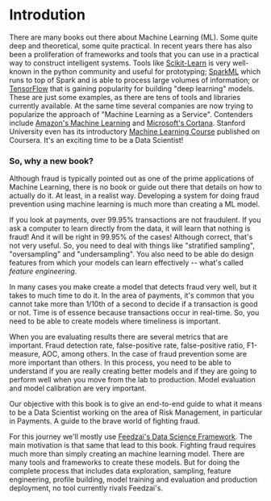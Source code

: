 # Introdution

There are many books out there about Machine Learning (ML). Some quite deep and theoretical, some quite practical. In recent years there has also been a proliferation of frameworks and tools that you can use in a practical way to construct intelligent systems. Tools like [Scikit-Learn](http://scikit-learn.org/) is very well-known in the python community and useful for prototyping; [SparkML](http://spark.apache.org/docs/latest/mllib-guide.html) which runs to top of Spark and is able to process large volumes of information; or [TensorFlow](https://www.tensorflow.org/) that is gaining popularity for building "deep learning" models. These are just some examples, as there are tens of tools and libraries currently available. At the same time several companies are now trying to popularize the approach of "Machine Learning as a Service". Contenders include [Amazon's Machine Learning](https://aws.amazon.com/machine-learning/) and [Microsoft's Cortana](https://www.microsoft.com/en-us/cloud-platform/cortana-intelligence-suite). Stanford University even has its introductory [Machine Learning Course](https://www.coursera.org/learn/machine-learning) published on Coursera. It's an exciting time to be a Data Scientist!

### So, why a new book?

Although fraud is typically pointed out as one of the prime applications of Machine Learning, there is no book or guide out there that details on how to actually do it. At least, in a realist way. Developing a system for doing fraud prevention using machine learning is much more than creating a ML model. 

If you look at payments, over 99.95% transactions are not fraudulent. If you ask a computer to learn directly from the data, it will learn that nothing is fraud! And it will be right in 99.95% of the cases! Although correct, that's not very useful. So, you need to deal with things like "stratified sampling", "oversampling" and "undersampling". You also need to be able do design features from which your models can learn effectively -- what's called *feature engineering*.

In many cases you make create a model that detects fraud very well, but it takes to much time to do it. In the area of payments, it's common that you cannot take more than 1/10th of a second to decide if a transaction is good or not. Time is of essence because transactions occur in real-time. So, you need to be able to create models where timeliness is important. 

When you are evaluating results there are several metrics that are important. Fraud detection rate, false-positive rate, false-positive ratio, F1-measure, AOC, among others. In the case of fraud prevention some are more important than others. In this process, you need to be able to understand if you are really creating better models and if they are going to perform well when you move from the lab to production. Model evaluation and model calibration are very important.

Our objective with this book is to give an end-to-end guide to what it means to be a Data Scientist working on the area of Risk Management, in particular in Payments. A guide to the brave world of fighting fraud.

For this journey we'll mostly use [Feedzai's Data Science Framework](https://www.feedzai.com). The main motivation is that same that lead to this book. Fighting fraud requires much more than simply creating an machine learning model. There are many tools and frameworks to create these models. But for doing the complete process that includes data exploration, sampling, feature engineering, profile building, model training and evaluation and production deployment, no tool currently rivals Feedzai's. 